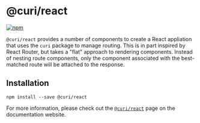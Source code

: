 # @curi/react

[![npm][badge]][npm-link]

[badge]: https://img.shields.io/npm/v/@curi/react.svg
[npm-link]: https://npmjs.com/package/@curi/react

`@curi/react` provides a number of components to create a React appliation that uses the `curi` package to manage routing. This is in part inspired by React Router, but takes a "flat" approach to rendering components. Instead of nesting route components, only the component associated with the best-matched route will be attached to the response.

## Installation

```
npm install --save @curi/react
```

For more information, please check out the [`@curi/react`](https://curi.js.org/curi/packages/@curi/react) page on the documentation website.
